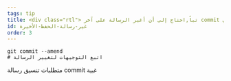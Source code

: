 ```yaml
---
tags: tip
title: <div class="rtl"> تباً,احتاج إلى أن أغير الرسالة على آخر commit لدي !</div>
id: غير-رسالة-الحفظ-الأخيرة
order: 3
---
```


<div class="rtl">

```git
git commit --amend
# اتبع التوجيهات لتغيير الرسالة
```

متطلبات تنسيق رسالة commit غبية

</div>
